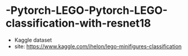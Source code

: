 # -Pytorch-LEGO-Pytorch-LEGO-classification-with-resnet18  
* Kaggle dataset
* site: https://www.kaggle.com/ihelon/lego-minifigures-classification
